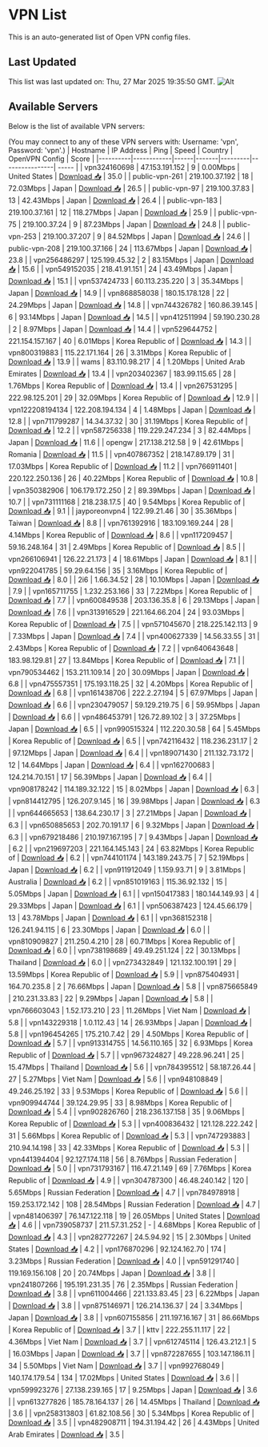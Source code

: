 # VPN List

This is an auto-generated list of Open VPN config files.

## Last Updated

This list was last updated on: Thu, 27 Mar 2025 19:35:50 GMT.
![Alt](https://repobeats.axiom.co/api/embed/186b98318ef1479477931607c1ad7d823f12451f.svg "Repobeats analytics image")

## Available Servers

Below is the list of available VPN servers:

(You may connect to any of these VPN servers with: Username: 'vpn', Password: 'vpn'.)
| Hostname | IP Address | Ping | Speed | Country | OpenVPN Config | Score |
|----------|------------|------|-------|---------|----------------| ----- |
| vpn324160698 | 47.153.191.152 | 9 | 0.00Mbps | United States | [Download 📥](./configs/server_0_US.ovpn) | 35.0 |
| public-vpn-261 | 219.100.37.192 | 18 | 72.03Mbps | Japan | [Download 📥](./configs/server_1_JP.ovpn) | 26.5 |
| public-vpn-97 | 219.100.37.83 | 13 | 42.43Mbps | Japan | [Download 📥](./configs/server_2_JP.ovpn) | 26.4 |
| public-vpn-183 | 219.100.37.161 | 12 | 118.27Mbps | Japan | [Download 📥](./configs/server_3_JP.ovpn) | 25.9 |
| public-vpn-75 | 219.100.37.24 | 9 | 87.23Mbps | Japan | [Download 📥](./configs/server_4_JP.ovpn) | 24.8 |
| public-vpn-253 | 219.100.37.207 | 9 | 84.52Mbps | Japan | [Download 📥](./configs/server_5_JP.ovpn) | 24.6 |
| public-vpn-208 | 219.100.37.166 | 24 | 113.67Mbps | Japan | [Download 📥](./configs/server_6_JP.ovpn) | 23.8 |
| vpn256486297 | 125.199.45.32 | 2 | 83.15Mbps | Japan | [Download 📥](./configs/server_7_JP.ovpn) | 15.6 |
| vpn549152035 | 218.41.91.151 | 24 | 43.49Mbps | Japan | [Download 📥](./configs/server_8_JP.ovpn) | 15.1 |
| vpn537424733 | 60.113.235.220 | 3 | 35.34Mbps | Japan | [Download 📥](./configs/server_9_JP.ovpn) | 14.9 |
| vpn868858038 | 180.15.178.128 | 22 | 24.29Mbps | Japan | [Download 📥](./configs/server_10_JP.ovpn) | 14.8 |
| vpn744326782 | 160.86.39.145 | 6 | 93.14Mbps | Japan | [Download 📥](./configs/server_11_JP.ovpn) | 14.5 |
| vpn412511994 | 59.190.230.28 | 2 | 8.97Mbps | Japan | [Download 📥](./configs/server_12_JP.ovpn) | 14.4 |
| vpn529644752 | 221.154.157.167 | 40 | 6.01Mbps | Korea Republic of | [Download 📥](./configs/server_13_KR.ovpn) | 14.3 |
| vpn800319883 | 115.22.171.164 | 26 | 3.31Mbps | Korea Republic of | [Download 📥](./configs/server_14_KR.ovpn) | 13.9 |
| wams | 83.110.98.217 | 4 | 1.20Mbps | United Arab Emirates | [Download 📥](./configs/server_15_AE.ovpn) | 13.4 |
| vpn203402367 | 183.99.115.65 | 28 | 1.76Mbps | Korea Republic of | [Download 📥](./configs/server_16_KR.ovpn) | 13.4 |
| vpn267531295 | 222.98.125.201 | 29 | 32.09Mbps | Korea Republic of | [Download 📥](./configs/server_17_KR.ovpn) | 12.9 |
| vpn122208194134 | 122.208.194.134 | 4 | 1.48Mbps | Japan | [Download 📥](./configs/server_18_JP.ovpn) | 12.8 |
| vpn711799287 | 14.34.37.32 | 30 | 31.19Mbps | Korea Republic of | [Download 📥](./configs/server_19_KR.ovpn) | 12.2 |
| vpn587256338 | 119.229.247.234 | 3 | 82.44Mbps | Japan | [Download 📥](./configs/server_20_JP.ovpn) | 11.6 |
| opengw | 217.138.212.58 | 9 | 42.61Mbps | Romania | [Download 📥](./configs/server_21_RO.ovpn) | 11.5 |
| vpn407867352 | 218.147.89.179 | 31 | 17.03Mbps | Korea Republic of | [Download 📥](./configs/server_22_KR.ovpn) | 11.2 |
| vpn766911401 | 220.122.250.136 | 26 | 40.22Mbps | Korea Republic of | [Download 📥](./configs/server_23_KR.ovpn) | 10.8 |
| vpn350382906 | 106.179.172.250 | 2 | 89.39Mbps | Japan | [Download 📥](./configs/server_24_JP.ovpn) | 10.7 |
| vpn731111168 | 218.238.17.5 | 40 | 9.54Mbps | Korea Republic of | [Download 📥](./configs/server_25_KR.ovpn) | 9.1 |
| jayporeonvpn4 | 122.99.21.46 | 30 | 35.36Mbps | Taiwan | [Download 📥](./configs/server_26_TW.ovpn) | 8.8 |
| vpn761392916 | 183.109.169.244 | 28 | 4.14Mbps | Korea Republic of | [Download 📥](./configs/server_27_KR.ovpn) | 8.6 |
| vpn117209457 | 59.16.248.164 | 31 | 2.49Mbps | Korea Republic of | [Download 📥](./configs/server_28_KR.ovpn) | 8.5 |
| vpn266106941 | 126.22.21.173 | 4 | 18.61Mbps | Japan | [Download 📥](./configs/server_29_JP.ovpn) | 8.1 |
| vpn922041785 | 59.29.64.156 | 35 | 3.16Mbps | Korea Republic of | [Download 📥](./configs/server_30_KR.ovpn) | 8.0 |
| 2i6 | 1.66.34.52 | 28 | 10.10Mbps | Japan | [Download 📥](./configs/server_31_JP.ovpn) | 7.9 |
| vpn165711755 | 1.232.253.166 | 33 | 7.22Mbps | Korea Republic of | [Download 📥](./configs/server_32_KR.ovpn) | 7.7 |
| vpn600849538 | 203.136.35.8 | 6 | 29.13Mbps | Japan | [Download 📥](./configs/server_33_JP.ovpn) | 7.6 |
| vpn313916529 | 221.164.66.204 | 24 | 93.03Mbps | Korea Republic of | [Download 📥](./configs/server_34_KR.ovpn) | 7.5 |
| vpn571045670 | 218.225.142.113 | 9 | 7.33Mbps | Japan | [Download 📥](./configs/server_35_JP.ovpn) | 7.4 |
| vpn400627339 | 14.56.33.55 | 31 | 2.43Mbps | Korea Republic of | [Download 📥](./configs/server_36_KR.ovpn) | 7.2 |
| vpn640643648 | 183.98.129.81 | 27 | 13.84Mbps | Korea Republic of | [Download 📥](./configs/server_37_KR.ovpn) | 7.1 |
| vpn790534462 | 153.211.109.14 | 20 | 30.09Mbps | Japan | [Download 📥](./configs/server_38_JP.ovpn) | 6.8 |
| vpn475557351 | 175.193.118.25 | 32 | 4.20Mbps | Korea Republic of | [Download 📥](./configs/server_39_KR.ovpn) | 6.8 |
| vpn161438706 | 222.2.27.194 | 5 | 67.97Mbps | Japan | [Download 📥](./configs/server_40_JP.ovpn) | 6.6 |
| vpn230479057 | 59.129.219.75 | 6 | 59.95Mbps | Japan | [Download 📥](./configs/server_41_JP.ovpn) | 6.6 |
| vpn486453791 | 126.72.89.102 | 3 | 37.25Mbps | Japan | [Download 📥](./configs/server_42_JP.ovpn) | 6.5 |
| vpn990515324 | 112.220.30.58 | 64 | 5.45Mbps | Korea Republic of | [Download 📥](./configs/server_43_KR.ovpn) | 6.5 |
| vpn742116432 | 118.236.231.17 | 2 | 97.12Mbps | Japan | [Download 📥](./configs/server_44_JP.ovpn) | 6.4 |
| vpn189071430 | 211.132.73.172 | 12 | 14.64Mbps | Japan | [Download 📥](./configs/server_45_JP.ovpn) | 6.4 |
| vpn162700683 | 124.214.70.151 | 17 | 56.39Mbps | Japan | [Download 📥](./configs/server_46_JP.ovpn) | 6.4 |
| vpn908178242 | 114.189.32.122 | 15 | 8.02Mbps | Japan | [Download 📥](./configs/server_47_JP.ovpn) | 6.3 |
| vpn814412795 | 126.207.9.145 | 16 | 39.98Mbps | Japan | [Download 📥](./configs/server_48_JP.ovpn) | 6.3 |
| vpn644665653 | 138.64.230.17 | 3 | 27.21Mbps | Japan | [Download 📥](./configs/server_49_JP.ovpn) | 6.3 |
| vpn650885653 | 202.70.191.17 | 6 | 9.32Mbps | Japan | [Download 📥](./configs/server_50_JP.ovpn) | 6.3 |
| vpn679218486 | 210.197.167.195 | 7 | 9.43Mbps | Japan | [Download 📥](./configs/server_51_JP.ovpn) | 6.2 |
| vpn219697203 | 221.164.145.143 | 24 | 63.82Mbps | Korea Republic of | [Download 📥](./configs/server_52_KR.ovpn) | 6.2 |
| vpn744101174 | 143.189.243.75 | 7 | 52.19Mbps | Japan | [Download 📥](./configs/server_53_JP.ovpn) | 6.2 |
| vpn911912049 | 1.159.93.71 | 9 | 3.81Mbps | Australia | [Download 📥](./configs/server_54_AU.ovpn) | 6.2 |
| vpn851019163 | 115.36.92.132 | 15 | 5.05Mbps | Japan | [Download 📥](./configs/server_55_JP.ovpn) | 6.1 |
| vpn150417383 | 180.144.149.93 | 4 | 29.33Mbps | Japan | [Download 📥](./configs/server_56_JP.ovpn) | 6.1 |
| vpn506387423 | 124.45.66.179 | 13 | 43.78Mbps | Japan | [Download 📥](./configs/server_57_JP.ovpn) | 6.1 |
| vpn368152318 | 126.241.94.115 | 6 | 23.30Mbps | Japan | [Download 📥](./configs/server_58_JP.ovpn) | 6.0 |
| vpn810909827 | 211.250.4.210 | 28 | 60.71Mbps | Korea Republic of | [Download 📥](./configs/server_59_KR.ovpn) | 6.0 |
| vpn738198689 | 49.49.251.124 | 22 | 30.13Mbps | Thailand | [Download 📥](./configs/server_60_TH.ovpn) | 6.0 |
| vpn273432849 | 121.132.100.191 | 29 | 13.59Mbps | Korea Republic of | [Download 📥](./configs/server_61_KR.ovpn) | 5.9 |
| vpn875404931 | 164.70.235.8 | 2 | 76.66Mbps | Japan | [Download 📥](./configs/server_62_JP.ovpn) | 5.8 |
| vpn875665849 | 210.231.33.83 | 22 | 9.29Mbps | Japan | [Download 📥](./configs/server_63_JP.ovpn) | 5.8 |
| vpn766603043 | 1.52.173.210 | 23 | 11.26Mbps | Viet Nam | [Download 📥](./configs/server_64_VN.ovpn) | 5.8 |
| vpn143229318 | 1.0.112.43 | 14 | 26.93Mbps | Japan | [Download 📥](./configs/server_65_JP.ovpn) | 5.8 |
| vpn196454265 | 175.210.7.42 | 29 | 4.50Mbps | Korea Republic of | [Download 📥](./configs/server_66_KR.ovpn) | 5.7 |
| vpn913314755 | 14.56.110.165 | 32 | 6.93Mbps | Korea Republic of | [Download 📥](./configs/server_67_KR.ovpn) | 5.7 |
| vpn967324827 | 49.228.96.241 | 25 | 15.47Mbps | Thailand | [Download 📥](./configs/server_68_TH.ovpn) | 5.6 |
| vpn784395512 | 58.187.26.44 | 27 | 5.27Mbps | Viet Nam | [Download 📥](./configs/server_69_VN.ovpn) | 5.6 |
| vpn948108849 | 49.246.25.192 | 33 | 9.53Mbps | Korea Republic of | [Download 📥](./configs/server_70_KR.ovpn) | 5.6 |
| vpn909944744 | 39.124.29.95 | 33 | 8.98Mbps | Korea Republic of | [Download 📥](./configs/server_71_KR.ovpn) | 5.4 |
| vpn902826760 | 218.236.137.158 | 35 | 9.06Mbps | Korea Republic of | [Download 📥](./configs/server_72_KR.ovpn) | 5.3 |
| vpn400836432 | 121.128.222.242 | 31 | 5.66Mbps | Korea Republic of | [Download 📥](./configs/server_73_KR.ovpn) | 5.3 |
| vpn747293883 | 210.94.14.198 | 33 | 42.33Mbps | Korea Republic of | [Download 📥](./configs/server_74_KR.ovpn) | 5.3 |
| vpn441394404 | 92.127.174.118 | 56 | 8.76Mbps | Russian Federation | [Download 📥](./configs/server_75_RU.ovpn) | 5.0 |
| vpn731793167 | 116.47.21.149 | 69 | 7.76Mbps | Korea Republic of | [Download 📥](./configs/server_76_KR.ovpn) | 4.9 |
| vpn304787300 | 46.48.240.142 | 120 | 5.65Mbps | Russian Federation | [Download 📥](./configs/server_77_RU.ovpn) | 4.7 |
| vpn784978918 | 159.253.172.142 | 108 | 28.54Mbps | Russian Federation | [Download 📥](./configs/server_78_RU.ovpn) | 4.7 |
| vpn481406397 | 76.147.122.118 | 19 | 26.05Mbps | United States | [Download 📥](./configs/server_79_US.ovpn) | 4.6 |
| vpn739058737 | 211.57.31.252 | - | 4.68Mbps | Korea Republic of | [Download 📥](./configs/server_80_KR.ovpn) | 4.3 |
| vpn282772267 | 24.5.94.92 | 15 | 2.30Mbps | United States | [Download 📥](./configs/server_81_US.ovpn) | 4.2 |
| vpn176870296 | 92.124.162.70 | 174 | 3.23Mbps | Russian Federation | [Download 📥](./configs/server_82_RU.ovpn) | 4.0 |
| vpn591291740 | 119.169.156.108 | 20 | 20.74Mbps | Japan | [Download 📥](./configs/server_83_JP.ovpn) | 3.8 |
| vpn241807266 | 195.191.231.35 | 76 | 2.35Mbps | Russian Federation | [Download 📥](./configs/server_84_RU.ovpn) | 3.8 |
| vpn611004466 | 221.133.83.45 | 23 | 6.22Mbps | Japan | [Download 📥](./configs/server_85_JP.ovpn) | 3.8 |
| vpn875146971 | 126.214.136.37 | 24 | 3.34Mbps | Japan | [Download 📥](./configs/server_86_JP.ovpn) | 3.8 |
| vpn607155856 | 211.197.16.167 | 31 | 86.66Mbps | Korea Republic of | [Download 📥](./configs/server_87_KR.ovpn) | 3.7 |
| kttv | 222.255.11.117 | 22 | 4.36Mbps | Viet Nam | [Download 📥](./configs/server_88_VN.ovpn) | 3.7 |
| vpn612745114 | 126.43.212.1 | 5 | 16.03Mbps | Japan | [Download 📥](./configs/server_89_JP.ovpn) | 3.7 |
| vpn872287655 | 103.147.186.11 | 34 | 5.50Mbps | Viet Nam | [Download 📥](./configs/server_90_VN.ovpn) | 3.7 |
| vpn992768049 | 140.174.179.54 | 134 | 17.02Mbps | United States | [Download 📥](./configs/server_91_US.ovpn) | 3.6 |
| vpn599923276 | 27.138.239.165 | 17 | 9.25Mbps | Japan | [Download 📥](./configs/server_92_JP.ovpn) | 3.6 |
| vpn613277826 | 185.78.164.137 | 26 | 14.45Mbps | Thailand | [Download 📥](./configs/server_93_TH.ovpn) | 3.6 |
| vpn258313803 | 61.82.108.56 | 30 | 5.34Mbps | Korea Republic of | [Download 📥](./configs/server_94_KR.ovpn) | 3.5 |
| vpn482908711 | 194.31.194.42 | 26 | 4.43Mbps | United Arab Emirates | [Download 📥](./configs/server_95_AE.ovpn) | 3.5 |

